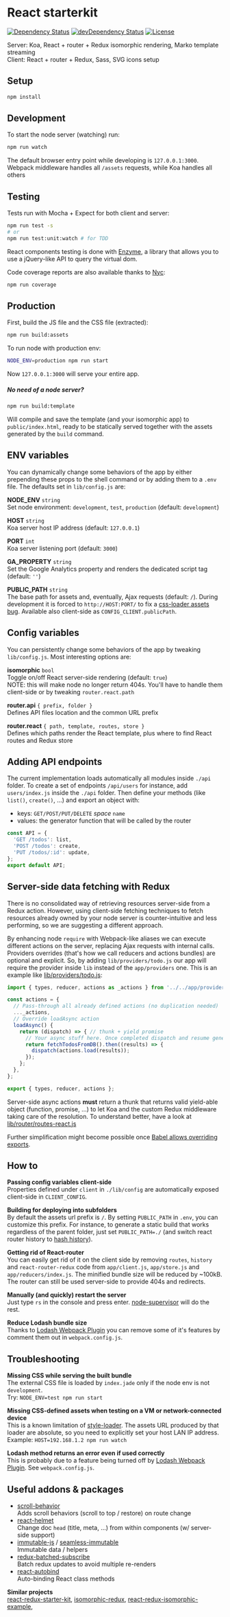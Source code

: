 # React starterkit


[![Dependency Status](https://david-dm.org/albertogasparin/react-starterkit.svg?style=flat-square)](https://david-dm.org/albertogasparin/react-starterkit)
[![devDependency Status](https://david-dm.org/albertogasparin/react-starterkit/dev-status.svg?style=flat-square)](https://david-dm.org/albertogasparin/react-starterkit#info=devDependencies)
[![License](http://img.shields.io/:license-mit-blue.svg)](http://albertogasparin.mit-license.org)

Server: Koa, React + router + Redux isomorphic rendering, Marko template streaming  
Client: React + router + Redux, Sass, SVG icons setup



## Setup

``` sh
npm install
```



## Development

To start the node server (watching) run:
``` sh
npm run watch
```
The default browser entry point while developing is `127.0.0.1:3000`. 
Webpack middleware handles all `/assets` requests, while Koa handles all others



## Testing

Tests run with Mocha + Expect for both client and server:
``` sh
npm run test -s
# or
npm run test:unit:watch # for TDD
```
React components testing is done with [Enzyme](https://github.com/airbnb/enzyme/), a library that allows you to use a jQuery-like API to query the virtual dom.

Code coverage reports are also available thanks to [Nyc](https://github.com/bcoe/nyc):
``` sh
npm run coverage
```


## Production

First, build the JS file and the CSS file (extracted):
``` sh
npm run build:assets
```

To run node with production env:
``` sh
NODE_ENV=production npm run start
```
Now `127.0.0.1:3000` will serve your entire app.

##### No need of a node server?

``` sh
npm run build:template
```
Will compile and save the template (and your isomorphic app) to `public/index.html`, ready to be statically served together with the assets generated by the `build` command. 



## ENV variables

You can dynamically change some behaviors of the app by either prepending these props to the shell command or by adding them to a `.env` file. The defaults set in `lib/config.js` are:

**NODE_ENV** `string`  
Set node environment: `development`, `test`, `production` (default: `development`)

**HOST** `string`  
Koa server host IP address (default: `127.0.0.1`)

**PORT** `int`  
Koa server listening port (default: `3000`)

**GA_PROPERTY** `string`  
Set the Google Analytics property and renders the dedicated script tag (default: `''`)

**PUBLIC_PATH** `string`  
The base path for assets and, eventually, Ajax requests (default: `/`). During development it is forced to `http://HOST:PORT/` to fix a [css-loader assets bug](https://github.com/webpack/css-loader/issues/29). Available also client-side as `CONFIG_CLIENT.publicPath`.



## Config variables

You can persistently change some behaviors of the app by tweaking `lib/config.js`. Most interesting options are:

**isomorphic** `bool`  
Toggle on/off React server-side rendering (default: `true`)  
NOTE: this will make node no longer return 404s. You'll have to handle them client-side or by tweaking `router.react.path` 

**router.api** `{ prefix, folder }`  
Defines API files location and the common URL prefix 

**router.react** `{ path, template, routes, store }`  
Defines which paths render the React template, plus where to find React routes and Redux store



## Adding API endpoints

The current implementation loads automatically all modules inside `./api` folder. 
To create a set of endpoints `/api/users` for instance, add `users/index.js` inside the `./api` folder. Then define your methods (like `list()`, `create()`, ...) and export an object with:  
  - keys: `GET/POST/PUT/DELETE` *space* `name`
  - values: the generator function that will be called by the router

``` js
const API = {
  'GET /todos': list,
  'POST /todos': create,
  'PUT /todos/:id': update,
};
export default API;
```



## Server-side data fetching with Redux 

There is no consolidated way of retrieving resources server-side from a Redux action. However, using client-side fetching techniques to fetch resources already owned by your node server is counter-intuitive and less performing, so we are suggesting a different approach.

By enhancing node `require` with Webpack-like aliases we can execute different actions on the server, replacing Ajax requests with internal calls. Providers overrides (that's how we call reducers and actions bundles) are optional and explicit. So, by adding `lib/providers/todo.js` our app will require the provider inside `lib` instead of the `app/providers` one. This is an example like [lib/providers/todo.js](https://github.com/albertogasparin/react-starterkit/blob/master/lib/providers/todo.js):

``` js
import { types, reducer, actions as _actions } from '../../app/providers/todo';

const actions = {
  // Pass-through all already defined actions (no duplication needed) 
  ..._actions,
  // Override loadAsync action
  loadAsync() {
    return (dispatch) => { // thunk + yield promise
      // Your async stuff here. Once completed dispatch and resume generator 
      return fetchTodosFromDB().then((results) => {
        dispatch(actions.load(results));
      });
    };
  },
};

export { types, reducer, actions };
```

Server-side async actions **must** return a thunk that returns valid yield-able object (function, promise, ...) to let Koa and the custom Redux middleware taking care of the resolution. To understand better, have a look at [lib/router/routes-react.js](https://github.com/albertogasparin/react-starterkit/blob/master/lib/router/routes-react.js#L43)

Further simplification might become possible once [Babel allows overriding exports](https://phabricator.babeljs.io/T2438).



## How to

**Passing config variables client-side**  
Properties defined under `client` in `./lib/config` are automatically exposed client-side in `CLIENT_CONFIG`.

**Building for deploying into subfolders**  
By default the assets url prefix is `/`. By setting `PUBLIC_PATH` in `.env`, you can customize this prefix. For instance, to generate a static build that works regardless of the parent folder, just set `PUBLIC_PATH=./` (and switch react router history to [hash history](https://github.com/rackt/react-router/blob/master/docs/guides/basics/Histories.md)). 

**Getting rid of React-router**  
You can easily get rid of it on the client side by removing `routes`, `history` and `react-router-redux` code from `app/client.js`, `app/store.js` and `app/reducers/index.js`. The minified bundle size will be reduced by ~100kB. The router can still be used server-side to provide 404s and redirects.

**Manually (and quickly) restart the server**  
Just type `rs` in the console and press enter. [node-supervisor](https://github.com/petruisfan/node-supervisor) will do the rest.

**Reduce Lodash bundle size**  
Thanks to [Lodash Webpack Plugin](https://github.com/lodash/lodash-webpack-plugin) you can remove some of it's features by comment them out in `webpack.config.js`.


## Troubleshooting

**Missing CSS while serving the built bundle**  
The external CSS file is loaded by `index.jade` only if the node env is not `development`.  
Try: `NODE_ENV=test npm run start`

**Missing CSS-defined assets when testing on a VM or network-connected device**  
This is a known limitation of [style-loader](https://github.com/webpack/style-loader/issues/55). The assets URL produced by that loader are absolute, so you need to explicitly set your host LAN IP address.  
Example: `HOST=192.168.1.2 npm run watch`

**Lodash method returns an error even if used correctly**  
This is probably due to a feature being turned off by [Lodash Webpack Plugin](https://github.com/lodash/lodash-webpack-plugin). See `webpack.config.js`.



## Useful addons & packages

- [scroll-behavior](https://github.com/rackt/scroll-behavior)  
  Adds scroll behaviors (scroll to top / restore) on route change
- [react-helmet](https://github.com/nfl/react-helmet)  
  Change doc `head` (title, meta, ...) from within components (w/ server-side support)
- [immutable-js](https://github.com/facebook/immutable-js) / [seamless-immutable](https://github.com/rtfeldman/seamless-immutable)  
  Immutable data / helpers
- [redux-batched-subscribe](https://github.com/tappleby/redux-batched-subscribe)  
  Batch redux updates to avoid multiple re-renders
- [react-autobind](https://github.com/cassiozen/React-autobind)  
  Auto-binding React class methods  



**Similar projects**  
[react-redux-starter-kit](https://github.com/davezuko/react-redux-starter-kit), 
[isomorphic-redux](https://github.com/bananaoomarang/isomorphic-redux), 
[react-redux-isomorphic-example](https://github.com/coodoo/react-redux-isomorphic-example), 

